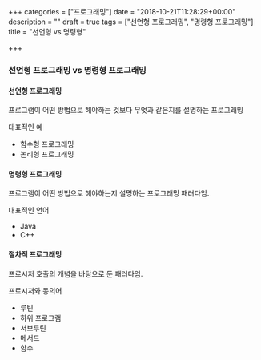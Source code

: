 +++
categories = ["프로그래밍"]
date = "2018-10-21T11:28:29+00:00"
description = ""
draft = true
tags = ["선언형 프로그래밍", "명령형 프로그래밍"]
title = "선언형 vs 명령형"

+++
### 선언형 프로그래밍 vs 명령형 프로그래밍

#### 선언형 프로그래밍

프로그램이 어떤 방법으로 해야하는 것보다 무엇과 같은지를 설명하는 프로그래밍

대표적인 예

* 함수형 프로그래밍
* 논리형 프로그래밍

#### 명령형 프로그래밍

프로그램이 어떤 방법으로 해야하는지 설명하는 프로그래밍 패러다임.

대표적인 언어

* Java
* C++

#### 절차적 프로그래밍

프로시저 호출의 개념을 바탕으로 둔 패러다임.

프로시저와 동의어

* 루틴
* 하위 프로그램
* 서브루틴
* 메서드
* 함수